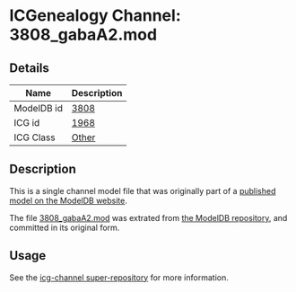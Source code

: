# ICGenealogy Channel: 3808\_gabaA2.mod

## Details

Name | Description
---- | -----------
ModelDB id | [3808](http://senselab.med.yale.edu/ModelDB/ShowModel.cshtml?model=3808)
ICG id | [1968](http://icg.neurotheory.ox.ac.uk/channels/other/1968)
ICG Class | [Other](http://icg.neurotheory.ox.ac.uk/channels/other)

## Description

This is a single channel model file that was originally part of a [published model on the ModelDB website](http://senselab.med.yale.edu/mModelDB/ShowModel.cshtml?model=3808).

The file [3808\_gabaA2.mod](3808_gabaA2.mod) was extrated from [the ModelDB repository](http://senselab.med.yale.edu/ModelDB/ShowModel.cshtml?model=3808), and committed in its original form.

## Usage

See the [icg-channel super-repository](https://github.com/icgenealogy/icg-channels) for more information.